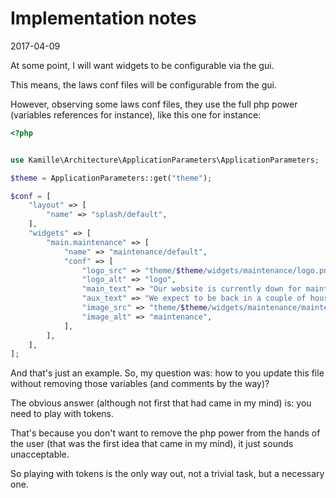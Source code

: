 Implementation notes
=====================
2017-04-09



At some point, I will want widgets to be configurable via the gui.

This means, the laws conf files will be configurable from the gui.

However, observing some laws conf files, they use the full php power (variables references for instance),
like this one for instance:

```php
<?php


use Kamille\Architecture\ApplicationParameters\ApplicationParameters;

$theme = ApplicationParameters::get("theme");

$conf = [
    "layout" => [
        "name" => "splash/default",
    ],
    "widgets" => [
        "main.maintenance" => [
            "name" => "maintenance/default",
            "conf" => [
                "logo_src" => "theme/$theme/widgets/maintenance/logo.png",
                "logo_alt" => "logo",
                "main_text" => "Our website is currently down for maintenance.",
                "aux_text" => "We expect to be back in a couple of hours. Thanks for your patience.",
                "image_src" => "theme/$theme/widgets/maintenance/maintenance.png",
                "image_alt" => "maintenance",
            ],
        ],
    ],
];
```


And that's just an example.
So, my question was: how to you update this file without removing those variables (and comments by the way)?

The obvious answer (although not first that had came in my mind) is:
you need to play with tokens.

That's because you don't want to remove the php power from the hands of the user (that was the
first idea that came in my mind), it just sounds unacceptable.

So playing with tokens is the only way out, not a trivial task, but a necessary one.


